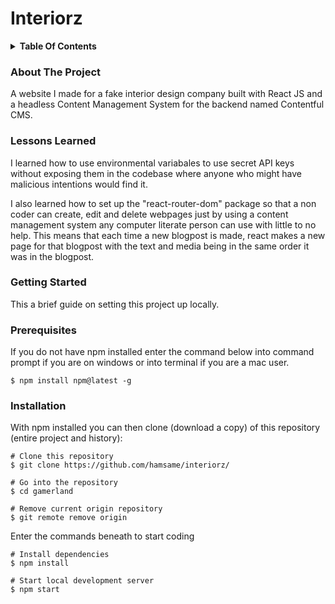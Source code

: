# Interiorz
<details><summary><b>Table Of Contents</b></summary>
<ol>
<li><a href="#about-the-project"> About The Project</a></li>
<li><a href="#lessons-learned"> Lessons Learned</a></li>
<li><a href="#getting-started"> Getting Started </a>
  <ul>
    <li><a href="#prerequisites"> Prerequisites</a></li>
     <li><a href="#installation"> Installation</a></li>
</ul>
</li>
</ol>
</details>

### About The Project
A website I made for a fake interior design company built with React JS and a headless Content Management System for the backend named Contentful CMS.

### Lessons Learned
I learned how to use environmental variabales to use secret API keys without exposing them in the codebase where anyone who might have malicious intentions would find it. 

I also learned how to set up the "react-router-dom" package so that a non coder can create, edit and delete webpages just by using a content management system any computer literate person can use with little to no help. This means that each time a new blogpost is made, react makes a new page for that blogpost with the text and media being in the same order it was in the blogpost. 


### Getting Started
This a brief guide on setting this project up locally.
<br>
### Prerequisites
If you do not have npm installed enter the command below into command prompt if you are on windows or into terminal if you are a mac user.
```
$ npm install npm@latest -g
```

### Installation
With npm installed you can then clone (download a copy) of this repository (entire project and history):

```
# Clone this repository
$ git clone https://github.com/hamsame/interiorz/

# Go into the repository
$ cd gamerland

# Remove current origin repository
$ git remote remove origin
```


Enter the commands beneath to start coding
```
# Install dependencies
$ npm install

# Start local development server
$ npm start
```
